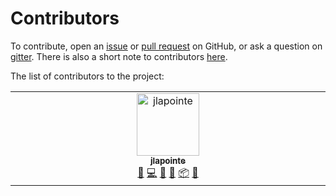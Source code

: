 # Contributors

To contribute, open an [issue][github issues] or [pull
request][github pull requests] on GitHub, or ask a question on [gitter][]. There
is also a short note to contributors [here](./CONTRIBUTING.md).

The list of contributors to the project:

<!-- ALL-CONTRIBUTORS-LIST:START - Do not remove or modify this section -->
<!-- prettier-ignore-start -->
<!-- markdownlint-disable -->
<table>
  <tbody>
    <tr>
      <td align="center" valign="top" width="14.28%">
        <a href="https://github.com/jlapointe"
          ><img
            src="https://avatars.githubusercontent.com/u/1143284?v=4?s=100"
            width="100px;"
            alt="jlapointe"
          /><br /><sub><b>jlapointe</b></sub></a
        ><br /><a
          href="https://github.com/Jamie LaPointe/modern_cpp_template/issues?q=author%3Ajlapointe"
          title="Bug reports"
          >🐛</a
        >
        <a
          href="https://github.com/Jamie LaPointe/modern_cpp_template/commits?author=jlapointe"
          title="Code"
          >💻</a
        >
        <a
          href="https://github.com/Jamie LaPointe/modern_cpp_template/commits?author=jlapointe"
          title="Documentation"
          >📖</a
        >
        <a href="#design-jlapointe" title="Design">🎨</a>
        <a
          href="#platform-jlapointe"
          title="Packaging/porting to new platform"
          >📦</a
        >
        <a href="#tool-jlapointe" title="Tools">🔧</a>
      </td>
    </tr>
  </tbody>
</table>

<!-- markdownlint-restore -->
<!-- prettier-ignore-end -->

<!-- ALL-CONTRIBUTORS-LIST:END -->

[github pull requests]:
  https://github.com/jamielapointe/modern_cpp_template/pulls
[github issues]: https://github.com/jamielapointe/modern_cpp_template/issues
[gitter]: https://gitter.im/jl-modern-cpp-template/Lobby
